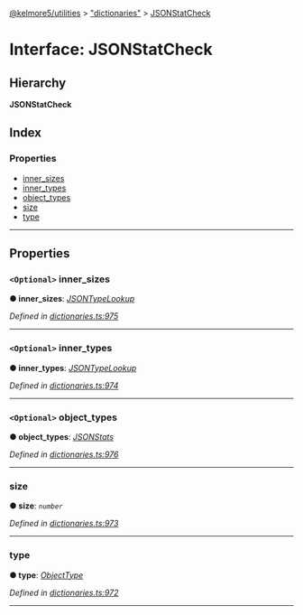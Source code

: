 [@kelmore5/utilities](../README.md) > ["dictionaries"](../modules/_dictionaries_.md) > [JSONStatCheck](../interfaces/_dictionaries_.jsonstatcheck.md)

# Interface: JSONStatCheck

## Hierarchy

**JSONStatCheck**

## Index

### Properties

* [inner_sizes](_dictionaries_.jsonstatcheck.md#inner_sizes)
* [inner_types](_dictionaries_.jsonstatcheck.md#inner_types)
* [object_types](_dictionaries_.jsonstatcheck.md#object_types)
* [size](_dictionaries_.jsonstatcheck.md#size)
* [type](_dictionaries_.jsonstatcheck.md#type)

---

## Properties

<a id="inner_sizes"></a>

### `<Optional>` inner_sizes

**● inner_sizes**: *[JSONTypeLookup](_dictionaries_.jsontypelookup.md)*

*Defined in [dictionaries.ts:975](https://github.com/kelmore5/javascript-utilities/blob/c0347fb/lib/dictionaries.ts#L975)*

___
<a id="inner_types"></a>

### `<Optional>` inner_types

**● inner_types**: *[JSONTypeLookup](_dictionaries_.jsontypelookup.md)*

*Defined in [dictionaries.ts:974](https://github.com/kelmore5/javascript-utilities/blob/c0347fb/lib/dictionaries.ts#L974)*

___
<a id="object_types"></a>

### `<Optional>` object_types

**● object_types**: *[JSONStats](_dictionaries_.jsonstats.md)*

*Defined in [dictionaries.ts:976](https://github.com/kelmore5/javascript-utilities/blob/c0347fb/lib/dictionaries.ts#L976)*

___
<a id="size"></a>

###  size

**● size**: *`number`*

*Defined in [dictionaries.ts:973](https://github.com/kelmore5/javascript-utilities/blob/c0347fb/lib/dictionaries.ts#L973)*

___
<a id="type"></a>

###  type

**● type**: *[ObjectType](../modules/_dictionaries_.md#objecttype)*

*Defined in [dictionaries.ts:972](https://github.com/kelmore5/javascript-utilities/blob/c0347fb/lib/dictionaries.ts#L972)*

___

